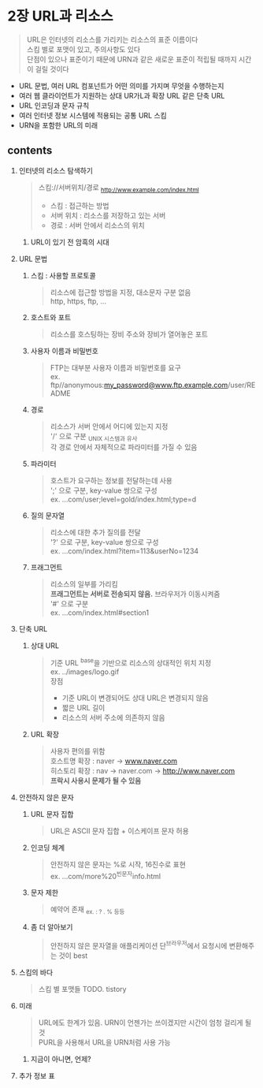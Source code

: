 <h1>2장 URL과 리소스</h1>

> URL은 인터넷의 리소스를 가리키는 리소스의 표준 이름이다  
> 스킴 별로 포맷이 있고, 주의사항도 있다  
> 단점이 있으나 표준이기 때문에 URN과 같은 새로운 표준이 적립될 때까지 시간이 걸릴 것이다  

- URL 문법, 여러 URL 컴포넌트가 어떤 의미를 가지며 무엇을 수행하는지
- 여러 웹 클라이언트가 지원하는 상대 UR가L과 확장 URL 같은 단축 URL
- URL 인코딩과 문자 규칙
- 여러 인터넷 정보 시스템에 적용되는 공통 URL 스킴
- URN을 포함한 URL의 미래

<h2>contents</h2>

1. 인터넷의 리소스 탐색하기

   > 스킴://서버위치/경로 <sub>http://www.example.com/index.html</sub>
   > - 스킴 : 접근하는 방법
   > - 서버 위치 : 리소스를 저장하고 있는 서버
   > - 경로 : 서버 안에서 리소스의 위치

    1. URL이 있기 전 암흑의 시대
   
2. URL 문법
    1. 스킴 : 사용할 프로토콜

       > 리소스에 접근할 방법을 지정, 대소문자 구분 없음      
       > http, https, ftp, ...

    2. 호스트와 포트

       > 리소스를 호스팅하는 장비 주소와 장비가 열어놓은 포트

    3. 사용자 이름과 비밀번호

       > FTP는 대부분 사용자 이름과 비밀번호를 요구    
       > ex. ftp//anonymous:my_password@www.ftp.example.com/user/README

    4. 경로

       > 리소스가 서버 안에서 어디에 있는지 지정   
       '/' 으로 구분 <sub>UNIX 시스템과 유사</sub>  
       각 경로 안에서 자체적으로 파라미터를 가질 수 있음

    5. 파라미터
       > 호스트가 요구하는 정보를 전달하는데 사용  
       ';' 으로 구분, key-value 쌍으로 구성   
       ex. ...com/user;level=gold/index.html;type=d

    6. 질의 문자열
       > 리소스에 대한 추가 질의를 전달   
       '?' 으로 구분, key-value 쌍으로 구성  
       ex. ...com/index.html?item=113&userNo=1234

    7. 프래그먼트
       > 리소스의 일부를 가리킴  
       **프래그먼트는 서버로 전송되지 않음.** 브라우저가 이동시켜줌     
       '#' 으로 구분  
       ex. ...com/index.html#section1
3. 단축 URL
    1. 상대 URL
       > 기준 URL <sup>base</sup>을 기반으로 리소스의 상대적인 위치 지정   
        ex. ../images/logo.gif  
        장점  
       > - 기준 URL이 변경되어도 상대 URL은 변경되지 않음
       > - 짧은 URL 길이
       > - 리소스의 서버 주소에 의존하지 않음
       
    2. URL 확장
        > 사용자 편의를 위함  
         호스트명 확장 : naver -> www.naver.com  
         히스토리 확장 : nav -> naver.com -> http://www.naver.com  
         **프락시 사용시 문제가 될 수 있음**

4. 안전하지 않은 문자
    1. URL 문자 집합
       > URL은 ASCII 문자 집합 + 이스케이프 문자 허용

    2. 인코딩 체계
       > 안전하지 않은 문자는 %로 시작, 16진수로 표현  
        ex. ...com/more%20<sup>빈문자</sup>info.html 
     
    3. 문자 제한
        > 예약어 존재 <sub>ex. : ? . % 등등</sub> 

    4. 좀 더 알아보기
       > 안전하지 않은 문자열을 애플리케이션 단<sup>브라우저</sup>에서 요청시에 변환해주는 것이 best

5. 스킴의 바다 
    > 스킴 별 포맷들 TODO. tistory

6. 미래
   > URL에도 한계가 있음. URN이 언젠가는 쓰이겠지만 시간이 엄청 걸리게 될 것   
     PURL을 사용해서 URL을 URN처럼 사용 가능
   
   1. 지금이 아니면, 언제?
7. 추가 정보
   표
